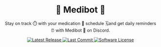 <h1 align="center">💊 Medibot 🤖</h1>
<p align="center">Stay on track ⏱️  with your medication 💊 schedule 🗓️and get daily reminders ⏰ with Medibot 🤖 on Discord.</p>

<div align="center">
    <a href="https://github.com/gelocraft/medibot/releases/latest">
        <img alt="Latest Release" src="https://img.shields.io/github/v/release/gelocraft/medibot?style=for-the-badge&logo=starship&color=7e9cd8&logoColor=7e9cd8&labelColor=252535&include_prerelease&sort=semver" />
    </a>
    <a href="https://github.com/gelocraft/medibot/pulse">
        <img alt="Last Commit" src="https://img.shields.io/github/last-commit/gelocraft/medibot?style=for-the-badge&logo=starship&color=98bb6c&logoColor=98bb6c&labelColor=252532" />
    </a>
    <a href="https://github.com/gelocraft/medibot/blob/main/LICENSE">
        <img alt="Software License" src="https://img.shields.io/github/license/gelocraft/medibot?style=for-the-badge&logo=starship&color=ffa066&logoColor=ffa066&labelColor=252535" />
    </a>
</div>
